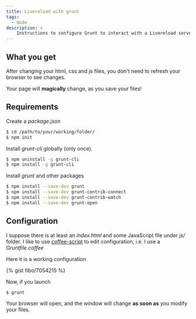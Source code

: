 ```yaml
---
title: Livereload with grunt
tags:
  - Node
description: >
    Instructions to configure Grunt to interact with a Livereload server.
---
```


## What you get

After changing your html, css and js files, you don't need to refresh your browser to see changes.

<div class="alert info">Your page will <strong>magically</strong> change, as you save your files!</div>

## Requirements

Create a *package.json*

```bash
$ cd /path/to/your/working/folder/
$ npm init
```

Install *grunt-cli* globally (only once).

```bash
$ npm uninstall -g grunt-cli
$ npm install -g grunt-cli
```

Install *grunt* and other packages

```bash
$ npm install --save-dev grunt
$ npm install --save-dev grunt-contrib-connect
$ npm install --save-dev grunt-contrib-watch
$ npm install --save-dev grunt-open
```

## Configuration

I suppose there is at least an *index.html* and some JavaScript file under *js/* folder.
I like to use [coffee-script][3] to edit configuration, i.e. I use a *Gruntfile.coffee*

Here it is a working configuration

{% gist fibo/7054215 %}

Now, if you launch

```bash
$ grunt
```

<div class="alert success">Your browser will open, and the window will change <strong>as soon as</strong> you modify your files.</div>


[1]: http://gruntjs.com/
[2]: http://livereload.com/
[3]: http://coffeescript.org/

